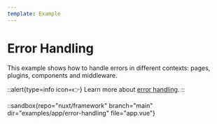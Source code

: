 ```yaml
---
template: Example
---
```


# Error Handling

This example shows how to handle errors in different contexts: pages, plugins, components and middleware.

::alert{type=info icon=👉}
Learn more about [error handling](/docs/usage/error-handling).
::

::sandbox{repo="nuxt/framework" branch="main" dir="examples/app/error-handling" file="app.vue"}

